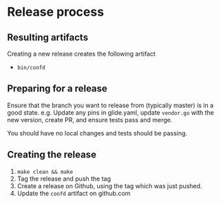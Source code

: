 # Release process

## Resulting artifacts
Creating a new release creates the following artifact
* `bin/confd`

## Preparing for a release
Ensure that the branch you want to release from (typically master) is in a good state.
e.g. Update any pins in glide.yaml, update `vendor.go` with the new version, create PR,
and ensure tests pass and merge.

You should have no local changes and tests should be passing.

## Creating the release
1. `make clean && make`
2. Tag the release and push the tag
3. Create a release on Github, using the tag which was just pushed.
4. Update the `confd` artifact on github.com

